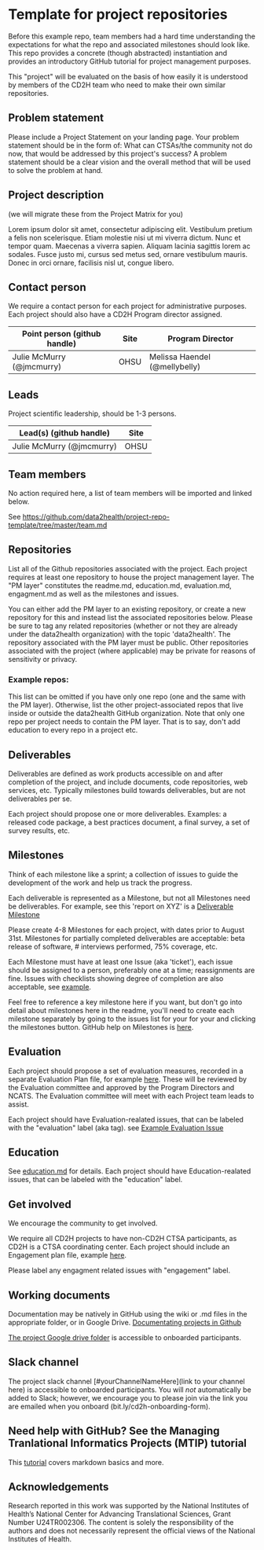 # Template for project repositories
Before this example repo, team members had a hard time understanding the expectations for what the repo and associated milestones should look like. This repo provides a concrete (though abstracted) instantiation and provides an introductory GitHub tutorial for project management purposes. 

This "project" will be evaluated on the basis of how easily it is understood by members of the CD2H team who need to make their own similar repositories. 

## Problem statement
Please include a Project Statement on your landing page. Your problem statement should be in the form of: What can CTSAs/the community not do now, that would be addressed by this project's success? A problem statement should be a clear vision and the overall method that will be used to solve the problem at hand. 

## Project description
(we will migrate these from the Project Matrix for you)

Lorem ipsum dolor sit amet, consectetur adipiscing elit. Vestibulum pretium a felis non scelerisque. Etiam molestie nisi ut mi viverra dictum. Nunc et tempor quam. Maecenas a viverra sapien. Aliquam lacinia sagittis lorem ac sodales. Fusce justo mi, cursus sed metus sed, ornare vestibulum mauris. Donec in orci ornare, facilisis nisl ut, congue libero.

## Contact person

We require a contact person for each project for administrative purposes. Each project should also have a CD2H Program director assigned.

Point person (github handle) | Site | Program Director
----------|--------------|---------------
Julie McMurry (@jmcmurry) | OHSU | Melissa Haendel (@mellybelly)

## Leads 

Project scientific leadership, should be 1-3 persons. 

Lead(s) (github handle) | Site
----------|--------------|
Julie McMurry (@jmcmurry) | OHSU 


## Team members 

No action required here, a list of team members will be imported and linked below.

See https://github.com/data2health/project-repo-template/tree/master/team.md

## Repositories

List all of the Github repositories associated with the project. Each project requires at least one repository to house the project management layer. The "PM layer" constitutes the readme.md, education.md, evaluation.md, engagment.md as well as the milestones and issues.

You can either add the PM layer to an existing repository, or create a new repository for this and instead list the associated repositories below. Please be sure to tag any related repositories (whether or not they are already under the data2health organization) with the topic 'data2health'. The repository associated with the PM layer must be public. Other repositories associated with the project (where applicable) may be private for reasons of sensitivity or privacy. 

### Example repos:
This list can be omitted if you have only one repo (one and the same with the PM layer).
Otherwise, list the other project-associated repos that live inside or outside the data2health GitHub organization.
Note that only one repo per project needs to contain the PM layer. That is to say, don't add education to every repo in a project etc.

## Deliverables
Deliverables are defined as work products accessible on and after completion of the project, and include documents, code repositories, web services, etc. Typically milestones build towards deliverables, but are not deliverables per se.

Each project should propose one or more deliverables. Examples: a released code package, a best practices document, a final survey, a set of survey results, etc.

## Milestones 

Think of each milestone like a sprint; a collection of issues to guide the development of the work and help us track the progress.

Each deliverable is represented as a Milestone, but not all Milestones need be deliverables. For example, see this 'report on XYZ' is a [Deliverable Milestone](https://github.com/data2health/project-repo-template/milestone/2)

Please create 4-8 Milestones for each project, with dates prior to August 31st.  Milestones for partially completed deliverables are acceptable: beta release of software, # interviews performed, 75% coverage, etc. 

Each Milestone must have at least one Issue (aka 'ticket'), each issue should be assigned to a person, preferably one at a time; reassignments are fine. Issues with checklists showing degree of completion are also acceptable, see [example](https://github.com/data2health/project-repo-template/issues/2).

Feel free to reference a key milestone here if you want, but don't go into detail about milestones here in the readme, you'll need to create each milestone separately by going to the issues list for your for your and clicking the milestones button. GitHub help on Milestones is [here](https://help.github.com/articles/creating-and-editing-milestones-for-issues-and-pull-requests/).

## Evaluation
Each project should propose a set of evaluation measures, recorded in a separate Evaluation Plan file, for example [here](https://github.com/data2health/project-repo-template/blob/master/evaluation.md). These will be reviewed by the Evaluation committee and approved by the Program Directors and NCATS. The Evaluation committee will meet with each Project team leads to assist. 

Each project should have Evaluation-realated issues, that can be labeled with the "evaluation" label (aka tag). see [Example Evaluation Issue](https://github.com/data2health/project-repo-template/issues/5)

## Education
See [education.md](https://github.com/data2health/project-repo-template/blob/master/education.md) for details. Each project should have Education-realated issues, that can be labeled with the "education" label. 

## Get involved
We encourage the community to get involved. 

We require all CD2H projects to have non-CD2H CTSA participants, as CD2H is a CTSA coordinating center. Each project should include an Engagement plan file, example [here](https://github.com/data2health/project-repo-template/blob/master/engagement.md). 

Please label any engagment related issues with "engagement" label.

## Working documents
Documentation may be natively in GitHub using the wiki or .md files in the appropriate folder, or in Google Drive.
[Documentating projects in Github](https://guides.github.com/features/wikis/)

[The project Google drive folder](https://drive.google.com/drive/u/0/folders/1vLp-H32KTNobiZF2cK82At90S6dVJNUf) is accessible to onboarded participants. 

## Slack channel
The project slack channel [#yourChannelNameHere](link to your channel here) is accessible to onboarded participants. You will *not* automatically be added to Slack; however, we encourage you to please join via the link you are emailed when you onboard (bit.ly/cd2h-onboarding-form).

## Need help with GitHub? See the Managing Tranlational Informatics Projects (MTIP) tutorial

This [tutorial](https://data2health.github.io/mtip-tutorial/lessons/Lesson5.html) covers markdown basics and more.

## Acknowledgements

Research reported in this work was supported by the National Institutes of Health’s National Center for Advancing Translational Sciences, Grant Number U24TR002306. The content is solely the responsibility of the authors and does not necessarily represent the official views of the National Institutes of Health.


